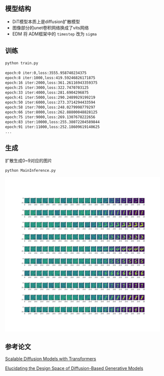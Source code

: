 ## 模型结构

- DiT模型本质上是diffusion扩散模型
- 图像部分的unet卷积网络换成了vits网络
- EDM 将 ADM框架中的 `timestep` 改为 `sigma`


## 训练

```
python train.py

epoch:0 iter:0,loss:3555.958740234375
epoch:8 iter:1000,loss:419.59246826171875
epoch:16 iter:2000,loss:361.26116943359375
epoch:25 iter:3000,loss:322.7470703125
epoch:33 iter:4000,loss:281.6904296875
epoch:41 iter:5000,loss:290.2489929199219
epoch:50 iter:6000,loss:273.3714294433594
epoch:58 iter:7000,loss:248.0279998779297
epoch:66 iter:8000,loss:262.88800048828125
epoch:75 iter:9000,loss:269.1307678222656
epoch:83 iter:10000,loss:255.38072204589844
epoch:91 iter:11000,loss:252.18609619140625
...
```

## 生成

扩散生成0~9对应的图片

```
python MainInference.py
```

![](result/inf.png)



## 参考论文

[Scalable Diffusion Models with Transformers](https://www.wpeebles.com/DiT)

[Elucidating the Design Space of Diffusion-Based Generative Models](https://arxiv.org/abs/2206.00364v2)